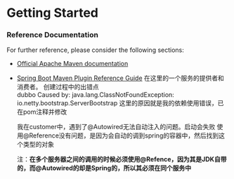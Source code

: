 # Getting Started

### Reference Documentation
For further reference, please consider the following sections:

* [Official Apache Maven documentation](https://maven.apache.org/guides/index.html)
* [Spring Boot Maven Plugin Reference Guide](https://docs.spring.io/spring-boot/docs/2.2.5.RELEASE/maven-plugin/)
    在这里的一个服务的提供者和消费者。
创建过程中的出错点    
    dubbo  Caused by: java.lang.ClassNotFoundException: io.netty.bootstrap.ServerBootstrap
    这里的原因就是我的依赖使用错误，已在pom注释并修改
    
    我在customer中，遇到了@Autowired无法自动注入的问题。启动会失败
    使用@Reference没有问题，是因为会自动的调到spring的容器中，然后找到这个类型的对象
    
    注：**在多个服务器之间的调用的时候必须使用@Refence，因为其是JDK自带的，而@Autowired的却是Spring的，所以其必须在同个服务中**
